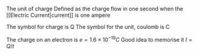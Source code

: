 
The unit of charge
Defined as the charge flow in one second when the [[Electric Current|current]] is one ampere

The symbol for charge is Q
The symbol for the unit, coulomb is C

The charge on an electron is $e = 1.6 \times 10 ^{-19} C$
Good idea to memorise it
$I = Q/t$

